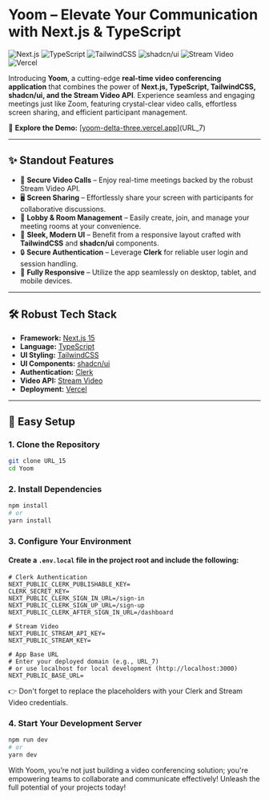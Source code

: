 # Yoom – Elevate Your Communication with Next.js & TypeScript

![Next.js](https://img.shields.io/badge/Next.js-15-black?style=for-the-badge&logo=next.js)
![TypeScript](https://img.shields.io/badge/TypeScript-5-blue?style=for-the-badge&logo=typescript)
![TailwindCSS](https://img.shields.io/badge/TailwindCSS-4-06B6D4?style=for-the-badge&logo=tailwindcss)
![shadcn/ui](https://img.shields.io/badge/shadcn/ui-Components-orange?style=for-the-badge&logo=radix-ui)
![Stream Video](https://img.shields.io/badge/Stream-Video-blueviolet?style=for-the-badge)
![Vercel](https://img.shields.io/badge/Deployed%20on-Vercel-black?style=for-the-badge&logo=vercel)


Introducing **Yoom**, a cutting-edge **real-time video conferencing application** that combines the power of **Next.js, TypeScript, TailwindCSS, shadcn/ui, and the Stream Video API**. Experience seamless and engaging meetings just like Zoom, featuring crystal-clear video calls, effortless screen sharing, and efficient participant management.

🚀 **Explore the Demo:** [[yoom-delta-three.vercel.app](https://yoom-delta-three.vercel.app/)](URL_7)  

---

## ✨ Standout Features

- 🔗 **Secure Video Calls** – Enjoy real-time meetings backed by the robust Stream Video API.  
- 🖥 **Screen Sharing** – Effortlessly share your screen with participants for collaborative discussions.  
- 👥 **Lobby & Room Management** – Easily create, join, and manage your meeting rooms at your convenience.  
- 🎨 **Sleek, Modern UI** – Benefit from a responsive layout crafted with **TailwindCSS** and **shadcn/ui** components.  
- 🔒 **Secure Authentication** – Leverage **Clerk** for reliable user login and session handling.  
- 📱 **Fully Responsive** – Utilize the app seamlessly on desktop, tablet, and mobile devices.  

---

## 🛠️ Robust Tech Stack

- **Framework:** [Next.js 15](URL_8)  
- **Language:** [TypeScript](URL_9)  
- **UI Styling:** [TailwindCSS](URL_10)  
- **UI Components:** [shadcn/ui](URL_11)  
- **Authentication:** [Clerk](URL_12)  
- **Video API:** [Stream Video](URL_13)  
- **Deployment:** [Vercel](URL_14)  

---

## 🚀 Easy Setup

### 1. Clone the Repository
```bash
git clone URL_15
cd Yoom
```
### 2. Install Dependencies
```bash
npm install
# or
yarn install
```

### 3. Configure Your Environment
#### Create a `.env.local` file in the project root and include the following:
```plaintext
# Clerk Authentication
NEXT_PUBLIC_CLERK_PUBLISHABLE_KEY=
CLERK_SECRET_KEY=
NEXT_PUBLIC_CLERK_SIGN_IN_URL=/sign-in
NEXT_PUBLIC_CLERK_SIGN_UP_URL=/sign-up
NEXT_PUBLIC_CLERK_AFTER_SIGN_IN_URL=/dashboard

# Stream Video
NEXT_PUBLIC_STREAM_API_KEY=
NEXT_PUBLIC_STREAM_KEY=

# App Base URL
# Enter your deployed domain (e.g., URL_7)
# or use localhost for local development (http://localhost:3000)
NEXT_PUBLIC_BASE_URL=
```
👉 Don't forget to replace the placeholders with your Clerk and Stream Video credentials.

### 4. Start Your Development Server
```bash
npm run dev
# or
yarn dev
```

With Yoom, you’re not just building a video conferencing solution; you're empowering teams to collaborate and communicate effectively! Unleash the full potential of your projects today!
